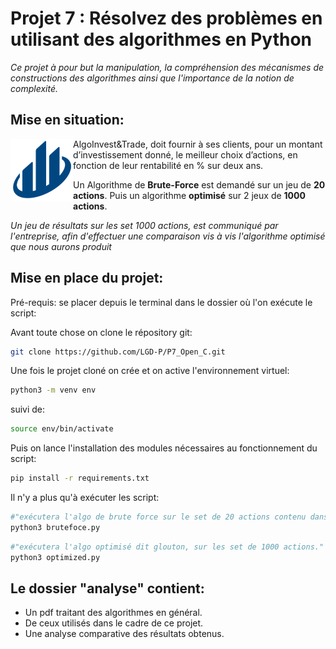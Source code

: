 
# Projet 7 : Résolvez des problèmes en utilisant des algorithmes en Python 

*Ce projet à pour but la manipulation, la compréhension des mécanismes de constructions des algorithmes ainsi que l'importance de la notion de complexité.*

## Mise en situation: 

<img align="left" width="100" height="100" src="data/algo&trade.png">AlgoInvest&Trade, doit fournir à ses clients, pour un montant d’investissement donné, le meilleur choix d’actions, en fonction de leur rentabilité en % sur deux ans. 

  Un Algorithme de **Brute-Force** est demandé sur un jeu de **20 actions**. Puis un algorithme **optimisé** sur 2 jeux de **1000 actions**.

*Un jeu de résultats sur les set 1000 actions, est communiqué par l'entreprise, afin d'effectuer une comparaison vis à vis l'algorithme optimisé que nous aurons produit*
    
## Mise en place du projet: 

Pré-requis: se placer depuis le terminal dans le dossier où l'on exécute le script:

Avant toute chose on clone le répository git:

```bash
git clone https://github.com/LGD-P/P7_Open_C.git
```

Une fois le projet cloné on crée et on active l'environnement virtuel:

```bash
python3 -m venv env
```

suivi de:

```bash
source env/bin/activate
```

Puis on lance l'installation des modules nécessaires au fonctionnement du script:

```bash
pip install -r requirements.txt
```

Il n'y a plus qu'à exécuter les script:

```bash
#"exécutera l'algo de brute force sur le set de 20 actions contenu dans le dossier data"
python3 brutefoce.py    
```
```bash
#"exécutera l'algo optimisé dit glouton, sur les set de 1000 actions." 
python3 optimized.py    
```

## Le dossier "analyse" contient:
*  Un pdf traitant des algorithmes en général.
*  De ceux utilisés dans le cadre de ce projet.
*  Une analyse comparative des résultats obtenus.
